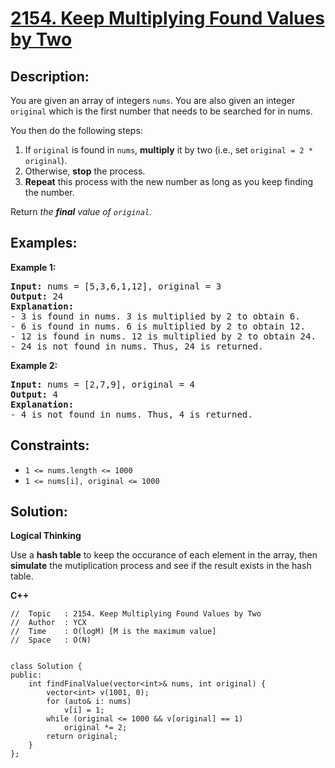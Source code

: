 # [2154. Keep Multiplying Found Values by Two](https://leetcode.com/problems/keep-multiplying-found-values-by-two/)


## Description:

<p>You are given an array of integers <code>nums</code>. You are also given an integer <code>original</code> which is the first number that needs to be searched for in nums.</p>

<p>You then do the following steps:</p>

<ol>
    <li>If <code>original</code> is found in <code>nums</code>, <strong>multiply</strong> it by two (i.e., set <code>original = 2 * original</code>).</li>
    <li>Otherwise, <strong>stop</strong> the process.</li>
    <li><strong>Repeat</strong> this process with the new number as long as you keep finding the number.</li>
</ol>

<p>Return <em>the <strong>final</strong> value of <code>original</code>.</em></p>


## Examples:

<strong>Example 1:</strong>
<pre>
<strong>Input:</strong> nums = [5,3,6,1,12], original = 3
<strong>Output:</strong> 24
<strong>Explanation:</strong> 
- 3 is found in nums. 3 is multiplied by 2 to obtain 6.
- 6 is found in nums. 6 is multiplied by 2 to obtain 12.
- 12 is found in nums. 12 is multiplied by 2 to obtain 24.
- 24 is not found in nums. Thus, 24 is returned.
</pre>

<strong>Example 2:</strong>
<pre>
<strong>Input:</strong> nums = [2,7,9], original = 4
<strong>Output:</strong> 4
<strong>Explanation:</strong> 
- 4 is not found in nums. Thus, 4 is returned.
</pre>


## Constraints:

<ul>
    <li><code>1 &lt;= nums.length &lt;= 1000</code></li>
    <li><code>1 &lt;= nums[i], original &lt;= 1000</code></li>
</ul>


## Solution:

<strong>Logical Thinking</strong>
<p>Use a <strong>hash table</strong> to keep the occurance of each element in the array, then <strong>simulate</strong> the mutiplication process and see if the result exists in the hash table.</p>


<strong>C++</strong>

```
//  Topic   : 2154. Keep Multiplying Found Values by Two
//  Author  : YCX
//  Time    : O(logM) [M is the maximum value]
//  Space   : O(N)


class Solution {
public:
    int findFinalValue(vector<int>& nums, int original) {
        vector<int> v(1001, 0);
        for (auto& i: nums)
            v[i] = 1;
        while (original <= 1000 && v[original] == 1)
            original *= 2;
        return original;
    }
};
```
